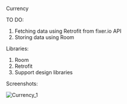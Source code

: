 Currency


TO DO:

1. Fetching data using Retrofit from fixer.io API
2. Storing data using Room

Libraries:

1. Room
2. Retrofit
3. Support design libraries

Screenshots:

![Currency_1](https://user-images.githubusercontent.com/33603567/56098104-96bdb100-5f05-11e9-87b2-6cf2e6c8eeec.jpg)

